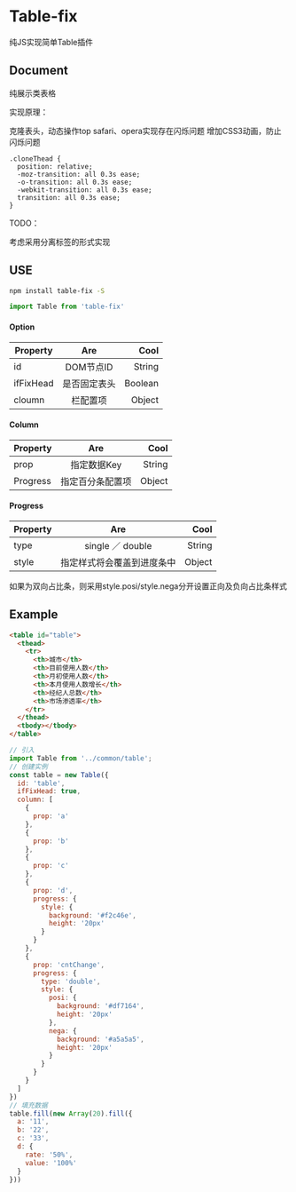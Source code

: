 # Table-fix
纯JS实现简单Table插件

## Document
纯展示类表格

实现原理：

克隆表头，动态操作top
safari、opera实现存在闪烁问题
增加CSS3动画，防止闪烁问题
```
.cloneThead {
  position: relative;
  -moz-transition: all 0.3s ease;
  -o-transition: all 0.3s ease;
  -webkit-transition: all 0.3s ease;
  transition: all 0.3s ease;
}
```

TODO：

考虑采用分离标签的形式实现

## USE

```bash
npm install table-fix -S
```

```javascript
import Table from 'table-fix'
```

#### Option

| Property        | Are           | Cool  |
| ------------- |:-------------:| -----:|
| id      | DOM节点ID | String |
| ifFixHead      | 是否固定表头      |   Boolean |
| cloumn | 栏配置项      |    Object |

#### Column
| Property        | Are           | Cool  |
| ------------- |:-------------:| -----:|
| prop      | 指定数据Key | String |
| Progress      | 指定百分条配置项      |   Object |

#### Progress
| Property        | Are           | Cool  |
| ------------- |:-------------:| -----:|
| type      | single ／ double | String |
| style      | 指定样式将会覆盖到进度条中 | Object |

如果为双向占比条，则采用style.posi/style.nega分开设置正向及负向占比条样式

## Example
```html
<table id="table">
  <thead>
    <tr>
      <th>城市</th>
      <th>目前使用人数</th>
      <th>月初使用人数</th>
      <th>本月使用人数增长</th>
      <th>经纪人总数</th>
      <th>市场渗透率</th>
    </tr>
  </thead>
  <tbody></tbody>
</table>
```
```javascript
// 引入
import Table from '../common/table';
// 创建实例
const table = new Table({
  id: 'table',
  ifFixHead: true,
  column: [
    {
      prop: 'a'
    },
    {
      prop: 'b'
    },
    {
      prop: 'c'
    },
    {
      prop: 'd',
      progress: {
        style: {
          background: '#f2c46e',
          height: '20px'
        }
      }
    },
    {
      prop: 'cntChange',
      progress: {
        type: 'double',
        style: {
          posi: {
            background: '#df7164',
            height: '20px'
          },
          nega: {
            background: '#a5a5a5',
            height: '20px'
          }
        }
      }
    }
  ]
})
// 填充数据
table.fill(new Array(20).fill({
  a: '11',
  b: '22',
  c: '33',
  d: {
    rate: '50%',
    value: '100%'
  }
}))
```

